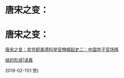 # 唐宋之变：

# 唐宋之变：

[唐宋之变：贫穷即美德](https://mp.weixin.qq.com/s?__biz=MzUxMTcwMjQ4NQ%3D%3D&mid=2247485692&idx=1&sn=a19b837ea439fc4650fe37aee37660cb&chksm=f96eec46ce196550857dde7062e21ad70cb2dbd965ee33121f59c153342c63b678d407d65749&scene=21&wechat_redirect)[科举官僚崛起史二：中国学子官场情](https://mp.weixin.qq.com/s?__biz=MzUxMTcwMjQ4NQ%3D%3D&mid=2247485692&idx=1&sn=a19b837ea439fc4650fe37aee37660cb&chksm=f96eec46ce196550857dde7062e21ad70cb2dbd965ee33121f59c153342c63b678d407d65749&scene=21&wechat_redirect)

[结的形成](https://mp.weixin.qq.com/s?__biz=MzUxMTcwMjQ4NQ%3D%3D&mid=2247485692&idx=1&sn=a19b837ea439fc4650fe37aee37660cb&chksm=f96eec46ce196550857dde7062e21ad70cb2dbd965ee33121f59c153342c63b678d407d65749&scene=21&wechat_redirect)[|](https://mp.weixin.qq.com/s?__biz=MzUxMTcwMjQ4NQ%3D%3D&mid=2247485692&idx=1&sn=a19b837ea439fc4650fe37aee37660cb&chksm=f96eec46ce196550857dde7062e21ad70cb2dbd965ee33121f59c153342c63b678d407d65749&scene=21&wechat_redirect)[读嘉](https://mp.weixin.qq.com/s?__biz=MzUxMTcwMjQ4NQ%3D%3D&mid=2247485692&idx=1&sn=a19b837ea439fc4650fe37aee37660cb&chksm=f96eec46ce196550857dde7062e21ad70cb2dbd965ee33121f59c153342c63b678d407d65749&scene=21&wechat_redirect)

2019-02-11(1 赞)